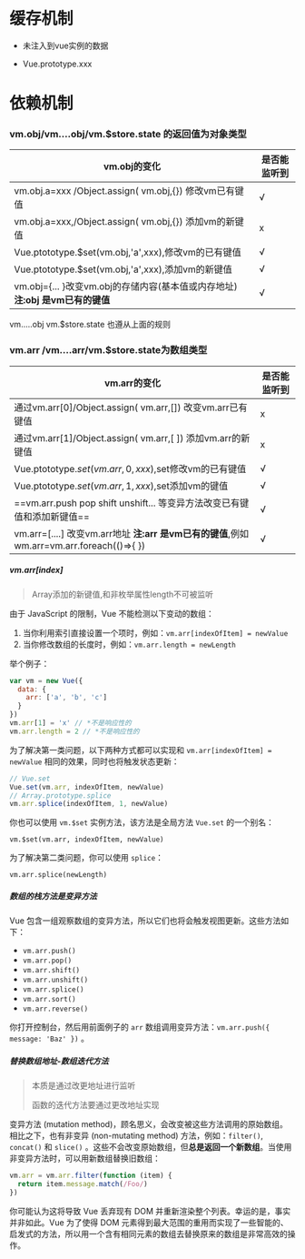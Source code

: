 # 缓存机制

- 未注入到vue实例的数据

- Vue.prototype.xxx 

# 依赖机制

### vm.obj/vm....obj/vm.$store.state  的返回值为对象类型

| vm.obj的变化                                                 | 是否能监听到 |
| ------------------------------------------------------------ | ------------ |
| vm.obj.a=xxx /Object.assign( vm.obj,{}) 修改vm已有键值       | √            |
| vm.obj.a=xxx,/Object.assign( vm.obj,{}) 添加vm的新键值       | x            |
| Vue.ptototype.$set(vm.obj,'a',xxx),修改vm的已有键值          | √            |
| Vue.ptototype.$set(vm.obj,'a',xxx),添加vm的新键值            | √            |
| vm.obj={... }改变vm.obj的存储内容(基本值或内存地址) **注:obj 是vm已有的键值** | √            |

vm.....obj    vm.$store.state  也遵从上面的规则

### vm.arr /vm....arr/vm.$store.state为数组类型

| vm.arr的变化                                                 | 是否能监听到 |
| ------------------------------------------------------------ | ------------ |
| 通过vm.arr[0]/Object.assign( vm.arr,[])  改变vm.arr已有键值  | x            |
| 通过vm.arr[1]/Object.assign( vm.arr,[ ]) 添加vm.arr的新键值  | x            |
| Vue.ptototype.$set(vm.arr,0,xxx),$set修改vm的已有键值        | √            |
| Vue.ptototype.$set(vm.arr,1,xxx),$set添加vm的键值            | √            |
| ==vm.arr.push pop shift unshift... 等变异方法改变已有键值和添加新键值== | √            |
| vm.arr=[....]          改变vm.arr地址  **注:arr 是vm已有的键值**,例如 wm.arr=vm.arr.foreach(()=>{ }) | √            |

##### vm.arr[index]

> Array添加的新键值,和非枚举属性length不可被监听

由于 JavaScript 的限制，Vue 不能检测以下变动的数组：

1. 当你利用索引直接设置一个项时，例如：`vm.arr[indexOfItem] = newValue`
2. 当你修改数组的长度时，例如：`vm.arr.length = newLength`

举个例子：

```javascript
var vm = new Vue({
  data: {
    arr: ['a', 'b', 'c']
  }
})
vm.arr[1] = 'x' // *不是响应性的
vm.arr.length = 2 // *不是响应性的
```

为了解决第一类问题，以下两种方式都可以实现和 `vm.arr[indexOfItem] = newValue` 相同的效果，同时也将触发状态更新：

```javascript
// Vue.set
Vue.set(vm.arr, indexOfItem, newValue)
// Array.prototype.splice
vm.arr.splice(indexOfItem, 1, newValue)
```

你也可以使用 `vm.$set` 实例方法，该方法是全局方法 `Vue.set` 的一个别名：

```
vm.$set(vm.arr, indexOfItem, newValue)
```

为了解决第二类问题，你可以使用 `splice`：

```
vm.arr.splice(newLength)
```

##### 数组的栈方法是变异方法

Vue 包含一组观察数组的变异方法，所以它们也将会触发视图更新。这些方法如下：

- `vm.arr.push()`
- `vm.arr.pop()`
- `vm.arr.shift()`
- `vm.arr.unshift()`
- `vm.arr.splice()`
- `vm.arr.sort()`
- `vm.arr.reverse()`

你打开控制台，然后用前面例子的 `arr` 数组调用变异方法：`vm.arr.push({ message: 'Baz' })` 。

##### 替换数组地址-数组迭代方法

> 本质是通过改更地址进行监听
>
> 函数的迭代方法要通过更改地址实现

变异方法 (mutation method)，顾名思义，会改变被这些方法调用的原始数组。相比之下，也有非变异 (non-mutating method) 方法，例如：`filter()`, `concat()` 和 `slice()` 。这些不会改变原始数组，但**总是返回一个新数组**。当使用非变异方法时，可以用新数组替换旧数组：

```js
vm.arr = vm.arr.filter(function (item) {
  return item.message.match(/Foo/)
})
```

你可能认为这将导致 Vue 丢弃现有 DOM 并重新渲染整个列表。幸运的是，事实并非如此。Vue 为了使得 DOM 元素得到最大范围的重用而实现了一些智能的、启发式的方法，所以用一个含有相同元素的数组去替换原来的数组是非常高效的操作。